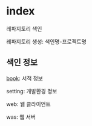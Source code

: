 # index
레파지토리 색인

레파지토리 생성: 색인명-프로젝트명

## 색인 정보

[book](https://github.com/khs-note/index/blob/master/book.md): 서적 정보

setting: 개발환경 정보

web: 웹 클라이언트

was: 웹 서버
